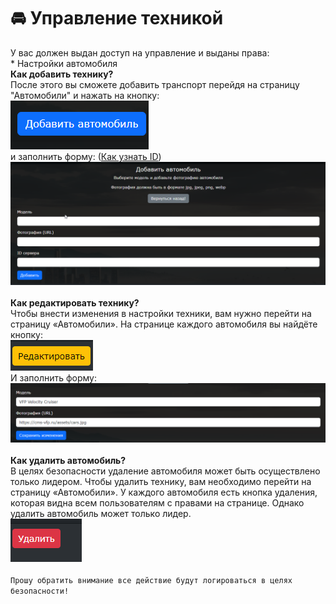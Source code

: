 # 🚘 Управление техникой

У вас должен выдан доступ на управление и выданы права:\
\* Настройки автомобиля\
**Как добавить технику?**\
После этого вы сможете добавить транспорт перейдя на страницу "Автомобили" и нажать на кнопку:\
![](../.gitbook/assets/image.png) \
и заполнить форму: ([Как узнать ID](../pervye-shagi/kak-uznat-id-servera-v-discord.md))\
![](<../.gitbook/assets/image (1).png>)\
\
**Как редактировать технику?**\
Чтобы внести изменения в настройки техники, вам нужно перейти на страницу «Автомобили». На странице каждого автомобиля вы найдёте кнопку:\
![](<../.gitbook/assets/image (2).png>)\
И заполнить форму: \
![](<../.gitbook/assets/image (3).png>)\
\
**Как удалить автомобиль?**\
В целях безопасности удаление автомобиля может быть осуществлено только лидером. Чтобы удалить технику, вам необходимо перейти на страницу «Автомобили». У каждого автомобиля есть кнопка удаления, которая видна всем пользователям с правами на странице. Однако удалить автомобиль может только лидер.\
![](<../.gitbook/assets/image (4).png>)\
\
`Прошу обратить внимание все действие будут логироваться в целях безопасности!`
